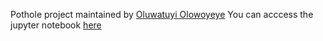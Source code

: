 Pothole project maintained by [Oluwatuyi Olowoyeye](https://github.com/OSO3670/)
You can acccess the jupyter notebook [here](https://nbviewer.org/github/OSO3670/DryPotholeProject/blob/gh-pages/Project%20Start%20%282%29.ipynb)
